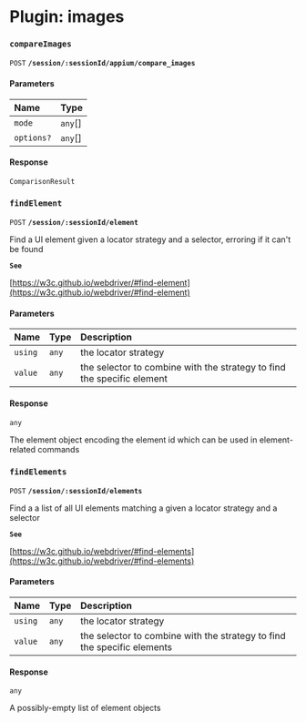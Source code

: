 # Plugin: images

### `compareImages`

`POST` **`/session/:sessionId/appium/compare_images`**

#### Parameters

| Name | Type |
| :------ | :------ |
| `mode` | `any`[] |
| `options?` | `any`[] |

#### Response

`ComparisonResult`

### `findElement`

`POST` **`/session/:sessionId/element`**

Find a UI element given a locator strategy and a selector, erroring if it can't be found

**`See`**

[https://w3c.github.io/webdriver/#find-element](https://w3c.github.io/webdriver/#find-element)

<!-- comment source: method-signature -->

#### Parameters

| Name | Type | Description |
| :------ | :------ | :------ |
| `using` | `any` | the locator strategy |
| `value` | `any` | the selector to combine with the strategy to find the specific element |

#### Response

`any`

The element object encoding the element id which can be used in element-related
commands

### `findElements`

`POST` **`/session/:sessionId/elements`**

Find a a list of all UI elements matching a given a locator strategy and a selector

**`See`**

[https://w3c.github.io/webdriver/#find-elements](https://w3c.github.io/webdriver/#find-elements)

<!-- comment source: method-signature -->

#### Parameters

| Name | Type | Description |
| :------ | :------ | :------ |
| `using` | `any` | the locator strategy |
| `value` | `any` | the selector to combine with the strategy to find the specific elements |

#### Response

`any`

A possibly-empty list of element objects
